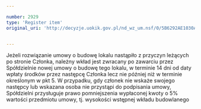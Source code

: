 ```yaml
---

number: 2929
type: 'Register item'
original_uri: 'http://decyzje.uokik.gov.pl/nd_wz_um.nsf/0/5B6292AE1030A78EC12579B4003BEF80?OpenDocument'


---
```


Jeżeli rozwiązanie umowy o budowę lokalu nastąpiło z przyczyn leżących po stronie Członka, należny wkład jest zwracany po zawarciu przez Spółdzielnie nowej umowy o budowę tego lokalu, w terminie 14 dni od daty wpłaty środków przez następcę Członka lecz nie później niż w terminie określonym w pkt 5. W przypadku, gdy członek nie wskaże swojego następcy lub wskazana osoba nie przystąpi do podpisania umowy, Spółdzielni przysługuje prawo pomniejszenia wypłaconej kwoty o 5%  wartości przedmiotu umowy, tj. wysokości wstępnej wkładu budowlanego
